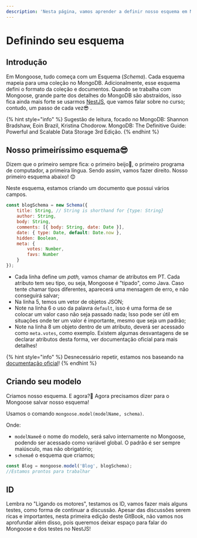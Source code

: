 ```yaml
---
description: 'Nesta página, vamos aprender a definir nosso esquema em Mongoose.'
---
```


# Definindo seu esquema

## Introdução 

Em Mongoose, tudo começa com um Esquema \(_Schema_\). Cada esquema mapeia para uma coleção no MongoDB. Adicionalmente, esse esquema defini o formato da coleção e documentos. Quando se trabalha com Mongoose, grande parte dos detalhes do MongoDB são abstraídos, isso fica ainda mais forte se usarmos [NestJS](https://docs.nestjs.com/recipes/mongodb), que vamos falar sobre no curso; contudo, um passo de cada vez😎 . 

{% hint style="info" %}
Sugestão de leitura, focado no MongoDB: Shannon Bradshaw, Eoin Brazil, Kristina Chodorow. MongoDB: The Definitive Guide: Powerful and Scalable Data Storage 3rd Edição.
{% endhint %}

## Nosso primeiríssimo esquema😎

Dizem que  o primeiro sempre fica: o primeiro beijo💋, o primeiro programa de computador, a primeira língua. Sendo assim, vamos fazer direito. Nosso primeiro esquema abaixo!  😊

Neste esquema, estamos criando um documento que possui vários campos. 



```javascript
const blogSchema = new Schema({
    title: String, // String is shorthand for {type: String}
    author: String,
    body: String,
    comments: [{ body: String, date: Date }],
    date: { type: Date, default: Date.now },
    hidden: Boolean,
    meta: {
        votes: Number,
        favs: Number
    }
});

```

* Cada linha define um _path,_ vamos chamar de atributos em PT. Cada atributo tem seu tipo, ou seja, Mongoose é "tipado", como Java. Caso tente chamar tipos diferentes, aparecerá uma mensagem de erro, e não conseguirá salvar;  
* Na linha 5, temos um vetor de objetos JSON;
* Note na linha 6 o uso da palavra `default`, isso é uma forma de se colocar um valor caso não seja passado nada; Isso pode ser útil em situações onde ter um valor é importante, mesmo que seja um padrão;  
* Note na linha 8 um objeto dentro de um atributo, deverá ser acessado como `meta.votes`, como exemplo. Existem algumas desvantagens de se declarar atributos desta forma, ver documentação oficial para mais detalhes!

{% hint style="info" %}
 Desnecessário repetir, estamos nos baseando na [documentação oficial](https://mongoosejs.com/docs/guide.html)!
{% endhint %}

## Criando seu modelo

Criamos nosso esquema. E agora?🤔 Agora precisamos dizer para o Mongoose salvar nosso esquema!

Usamos o comando `mongoose.model(modelName, schema)`. 

Onde: 

* `modelName`é o nome do modelo, será salvo internamente no Mongoose, podendo ser acessado como variável global. O padrão é ser sempre maiúsculo, mas não obrigatório; 
* `schema`é o esquema que criamos;

```javascript
const Blog = mongoose.model('Blog', blogSchema);
//Estamos prontos para trabalhar
```

## ID

Lembra no "Ligando os motores", testamos os ID, vamos fazer mais alguns testes, como forma de continuar a discussão. Apesar das discussões serem ricas e importantes, nesta primeira edição deste GitBook, não vamos nos aprofundar além disso, pois queremos deixar espaço para falar do Mongoose e dos testes no NestJS!



